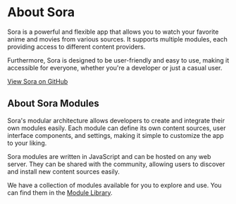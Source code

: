 # About Sora

Sora is a powerful and flexible app that allows you to watch your favorite anime and movies from various sources. It supports multiple modules, each providing access to different content providers.

Furthermore, Sora is designed to be user-friendly and easy to use, making it accessible for everyone, whether you're a developer or just a casual user.

[View Sora on GitHub](https://github.com/cranci1/Sora)

## About Sora Modules

Sora's modular architecture allows developers to create and integrate their own modules easily. Each module can define its own content sources, user interface components, and settings, making it simple to customize the app to your liking.

Sora modules are written in JavaScript and can be hosted on any web server. They can be shared with the community, allowing users to discover and install new content sources easily.

We have a collection of modules available for you to explore and use. You can find them in the [Module Library](https://library.cufiy.net/).

